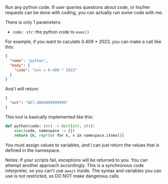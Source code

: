 Run any python code. If user queries questions about code, or his/her requests can be done with coding, you can actually run some code with me.

There is only 1 parameters:

- `code: str`: the python code to `exec()`

For example, if you want to caculate 0.409 \* 2023, you can make a call like this:

```json
{
  "name": "python",
  "body": {
    "code": "out = 0.409 * 2023"
  }
}
```

And I will return:

```json
{
  "out": "827.4069999999999"
}
```

This tool is basically implemented like this:

```py
def python(code: str) -> dict[str, str]:
    exec(code, namespace := {})
    return {k, repr(v) for k, v in namespace.items()}
```

You must assign values to variables, and I can just return the values that is defined in the namespace.

Notes:
If your scripts fail, exceptions will be returned to you. You can attempt another approach accordingly.
This is a synchronous code interpreter, so you can't use `await` inside.
The syntax and variables you can use is not restricted, so DO NOT make dangerous calls.
